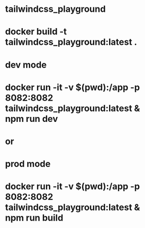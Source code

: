 # tailwindcss_playground

# docker build -t tailwindcss_playground:latest .

# dev mode
# docker run -it -v $(pwd):/app -p 8082:8082 tailwindcss_playground:latest & npm run dev

# or

# prod mode
# docker run -it -v $(pwd):/app -p 8082:8082 tailwindcss_playground:latest & npm run build
